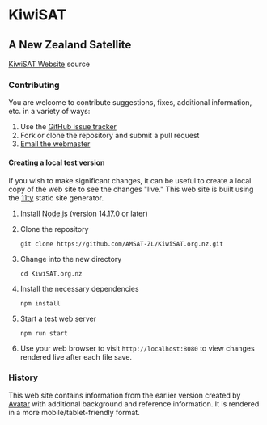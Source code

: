 # KiwiSAT

## A New Zealand Satellite

[KiwiSAT Website](https://www.KiwiSAT.org.nz/) source

### Contributing

You are welcome to contribute suggestions, fixes,
additional information, etc. in a variety of ways:

1. Use the [GitHub issue tracker](https://github.com/AMSAT-ZL/KiwiSAT.org.nz/issues)
2. Fork or clone the repository and submit a pull request
3. [Email the webmaster](mailto:webmaster@KiwiSAT.org.nz)

#### Creating a local test version

If you wish to make significant changes, it can be useful
to create a local copy of the web site to see the changes
"live." This web site is built using the
[11ty](https://www.11ty.dev/) static site generator.

1. Install [Node.js](https://nodejs.org/en/) (version 14.17.0 or later)
2. Clone the repository
    
    ```git clone https://github.com/AMSAT-ZL/KiwiSAT.org.nz.git```
3. Change into the new directory
    
    ```cd KiwiSAT.org.nz```
4. Install the necessary dependencies
    
    ```npm install```
5. Start a test web server
    
    ```npm run start```
6. Use your web browser to visit `http://localhost:8080`
to view changes rendered live after each file save.

### History

This web site contains information from the earlier
version created by [Avatar](https://www.avatar.co.nz/)
with additional background and reference information.
It is rendered in a more mobile/tablet-friendly format.
